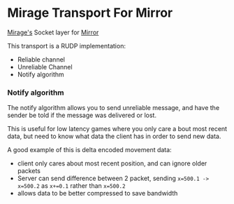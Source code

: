 # Mirage Transport For Mirror

[Mirage's](https://github.com/MirageNet/Mirage) Socket layer for [Mirror](https://github.com/MirrorNetworking/Mirror)


This transport is a RUDP implementation:
- Reliable channel
- Unreliable Channel
- Notify algorithm


### Notify algorithm 

The notify algorithm allows you to send unreliable message, and have the sender be told if the message was delivered or lost.

This is useful for low latency games where you only care a bout most recent data, but need to know what data the client has in order to send new data.

A good example of this is delta encoded movement data:
- client only cares about most recent position, and can ignore older packets
- Server can send difference between 2 packet, sending `x=500.1 -> x=500.2` as `x+=0.1` rather than `x=500.2`
- allows data to be better compressed to save bandwidth
